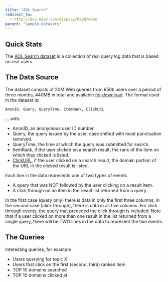 ```yaml
---
title: "AOL Search"
redirect_to:
  - http://doc.mapr.com/display/MapR/Home
parent: "Sample Datasets"
---
```

## Quick Stats

The [AOL Search dataset](http://en.wikipedia.org/wiki/AOL_search_data_leak) is
a collection of real query log data that is based on real users.

## The Data Source

The dataset consists of 20M Web queries from 650k users over a period of three
months, 440MB in total and available [for
download](http://zola.di.unipi.it/smalltext/datasets.html). The format used in
the dataset is:

    AnonID, Query, QueryTime, ItemRank, ClickURL

... with:

  * AnonID, an anonymous user ID number.
  * Query, the query issued by the user, case shifted with most punctuation removed.
  * QueryTime, the time at which the query was submitted for search.
  * ItemRank, if the user clicked on a search result, the rank of the item on which they clicked is listed.
  * [ClickURL](http://www.dietkart.com/), if the user clicked on a search result, the domain portion of the URL in the clicked result is listed.

Each line in the data represents one of two types of events

  * A query that was NOT followed by the user clicking on a result item.
  * A click through on an item in the result list returned from a query.

In the first case (query only) there is data in only the first three columns,
in the second case (click through), there is data in all five columns. For
click through events, the query that preceded the click through is included.
Note that if a user clicked on more than one result in the list returned from
a single query, there will be TWO lines in the data to represent the two
events.

## The Queries

Interesting queries, for example

  * Users querying for topic X
  * Users that click on the first (second, third) ranked item
  * TOP 10 domains searched
  * TOP 10 domains clicked at

